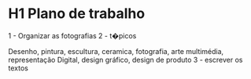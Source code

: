 # H1 Plano de trabalho
1 - Organizar as fotografias
2 - t�picos

Desenho, pintura, escultura, ceramica, fotografia, arte multimédia, representação Digital, design gráfico, design de produto
3 - escrever os textos
